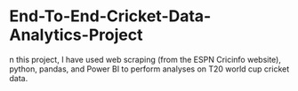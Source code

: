 # End-To-End-Cricket-Data-Analytics-Project
n this project, I have used web scraping (from the ESPN Cricinfo website), python, pandas, and Power BI to perform analyses on T20 world cup cricket data.
